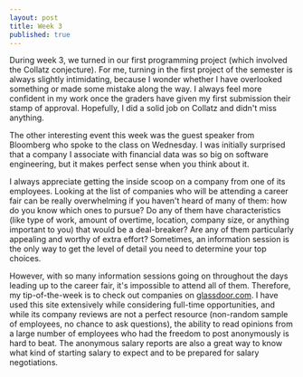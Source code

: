 ```yaml
---
layout: post
title: Week 3
published: true
---
```



During week 3, we turned in our first programming project (which involved the Collatz conjecture).  For me, turning in the first project of the semester is always slightly intimidating, because I wonder whether I have overlooked something or made some mistake along the way.  I always feel more confident in my work once the graders have given my first submission their stamp of approval.  Hopefully, I did a solid job on Collatz and didn't miss anything.

The other interesting event this week was the guest speaker from Bloomberg who spoke to the class on Wednesday.  I was initially surprised that a company I associate with financial data was so big on software engineering, but it makes perfect sense when you think about it.

I always appreciate getting the inside scoop on a company from one of its employees.  Looking at the list of companies who will be attending a career fair can be really overwhelming if you haven't heard of many of them: how do you know which ones to pursue?  Do any of them have characteristics (like type of work, amount of overtime, location, company size, or anything important to you) that would be a deal-breaker?  Are any of them particularly appealing and worthy of extra effort?  Sometimes, an information session is the only way to get the level of detail you need to determine your top choices.

However, with so many information sessions going on throughout the days leading up to the career fair, it's impossible to attend all of them.  Therefore, my tip-of-the-week is to check out companies on [glassdoor.com](http://www.glassdoor.com/index.htm).  I have used this site extensively while considering full-time opportunities, and while its company reviews are not a perfect resource (non-random sample of employees, no chance to ask questions), the ability to read opinions from a large number of employees who had the freedom to post anonymously is hard to beat.  The anonymous salary reports are also a great way to know what kind of starting salary to expect and to be prepared for salary negotiations.
